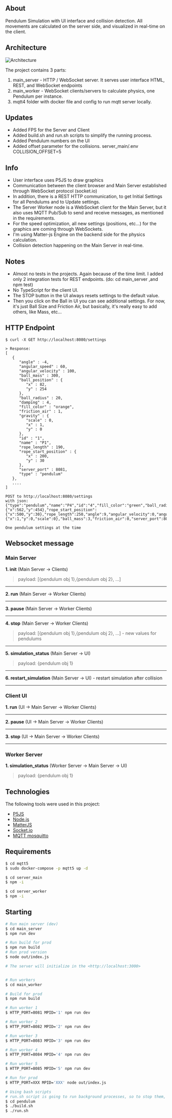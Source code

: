 ## About ##

Pendulum Simulation with UI interface and collision detection. All movements are calculated on the server side, and visualized in real-time on the client.


## Architecture ##
![Architecture](./pendulum_architecture_.png)

The project contains 3 parts:
1. main_server - HTTP / WebSocket server. It serves user interface HTML, REST, and WebSocket endpoints 
2. main_worker - WebSocket clients/servers to calculate physics, one Pendulum per instance.
3. mqtt4 folder with docker file and config to run mqtt server locally.

## Updates ##
- Added FPS for the Server and Client
- Added build.sh and run.sh scripts to simplify the running process.
- Added Pendulum numbers on the UI
- Added offset parameter for the collisions. server_main/.env COLLISION_OFFSET=5

## Info ##
- User interface uses P5JS to draw graphics
- Communication between the client browser and Main Server established through WebSocket protocol (socket.io)
- In addition, there is a REST HTTP communication, to get Initial Settings for all Pendulums and to Update settings.
- The Server Worker node is a WebSocket client for the Main Server, but it also uses MQTT Pub/Sub to send and receive messages, as mentioned in the requirements.
- For the speed optimization, all new settings (positions, etc...) for the graphics are coming through WebSockets.
- I'm using Matter-js Engine on the backend side for the physics calculation.
- Collision detection happening on the Main Server in real-time.

## Notes ##
- Almost no tests in the projects. Again because of the time limit. I added only 2 integration tests for REST endpoints. (do: cd main_server ,and npm test)
- No TypeScript for the client UI.
- The STOP button in the UI always resets settings to the default value.
- Then you click on the Ball in UI you can see additional settings. For now, it's just Ball Size and Friction Air, but basically, it's really easy to add others, like Mass, etc...

## HTTP Endpoint ##
```shell
$ curl -X GET http://localhost:8080/settings

> Response:
[
   {
      "angle" : -4,
      "angular_speed" : 60,
      "angular_velocity" : 100,
      "ball_mass" : 300,
      "ball_position" : {
         "x" : 82,
         "y" : 254
      },
      "ball_radius" : 20,
      "damping" : 4,
      "fill_color" : "orange",
      "friction_air" : 1,
      "gravity" : {
         "scale" : 0,
         "x" : 1,
         "y" : 0
      },
      "id" : "1",
      "name" : "P1",
      "rope_length" : 190,
      "rope_start_position" : {
         "x" : 200,
         "y" : 30
      },
      "server_port" : 8081,
      "type" : "pendulum"
   },
   ....
]
```

```shell
POST to http://localhost:8080/settings
with json: {"type":"pendulum","name":"P4","id":"4","fill_color":"green","ball_radius":50,"ball_position":{"x":562,"y":454},"rope_start_position":{"x":500,"y":30},"rope_length":250,"angle":9,"angular_velocity":0,"angular_speed":0,"damping":0.995,"gravity":{"x":1,"y":0,"scale":0},"ball_mass":3,"friction_air":0,"server_port":8084}

One pendulum settings at the time
```

## Websocket message ##

### Main Server ###

**1. init** (Main Server -> Clients)
> payload: [{pendulum obj 1},{pendulum obj 2}, ...]
___

**2. run** (Main Server -> Worker Clients)
___

**3. pause** (Main Server -> Worker Clients)
___

**4. stop** (Main Server -> Worker Clients)
> payload: [{pendulum obj 1},{pendulum obj 2}, ...] - new values for pendulums
___

**5. simulation_status** (Main Server -> UI)
> payload: {pendulum obj 1}
___

**6. restart_simulation** (Main Server -> UI) - restart simulation after collision

---

### Client UI ###

**1. run** (UI -> Main Server -> Worker Clients)
___

**2. pause** (UI -> Main Server -> Worker Clients)
___

**3. stop** (UI -> Main Server -> Worker Clients)

---

### Worker Server ###
**1. simulation_status** (Worker Server -> Main Server -> UI)
> payload: {pendulum obj 1}



## Technologies ##

The following tools were used in this project:

- [P5JS](https://p5js.org/)
- [Node.js](https://nodejs.org/en/)
- [MatterJS](https://brm.io/matter-js/docs/)
- [Socket.io](https://socket.io/)
- [MQTT mosquitto](https://mosquitto.org/)

## Requirements ##
```bash
$ cd mqtt5
$ sudo docker-compose -p mqtt5 up -d
```

```bash
$ cd server_main
$ npm -i 
```

```bash
$ cd server_worker
$ npm -i
```

## Starting ##
```bash
# Run main server (dev)
$ cd main_server
$ npm run dev

# Run build for prod
$ npm run build
# Run prod version
$ node out/index.js

# The server will initialize in the <http://localhost:3000>


# Run workers
$ cd main_worker

# Build for prod
$ npm run build

# Run worker 1 
$ HTTP_PORT=8081 MPID='1' npm run dev

# Run worker 2 
$ HTTP_PORT=8082 MPID='2' npm run dev

# Run worker 3 
$ HTTP_PORT=8083 MPID='3' npm run dev

# Run worker 4 
$ HTTP_PORT=8084 MPID='4' npm run dev

# Run worker 5 
$ HTTP_PORT=8085 MPID='5' npm run dev

# Run for prod
$ HTTP_PORT=XXX MPID='XXX' node out/index.js

# Using bash scripts
# run.sh script is going to run background processes, so to stop them, you should find them first.
$ cd pendulum
$ ./build.sh
$ ./run.sh


```

